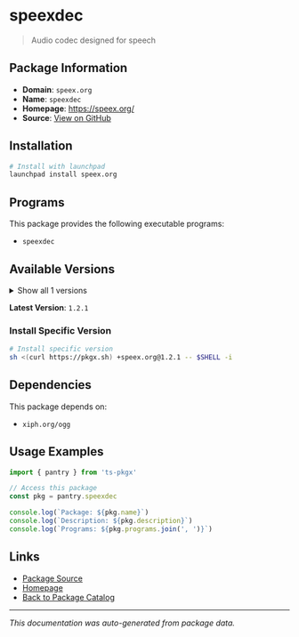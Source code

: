 # speexdec

> Audio codec designed for speech

## Package Information

- **Domain**: `speex.org`
- **Name**: `speexdec`
- **Homepage**: https://speex.org/
- **Source**: [View on GitHub](https://github.com/pkgxdev/pantry/tree/main/projects/speex.org/package.yml)

## Installation

```bash
# Install with launchpad
launchpad install speex.org
```

## Programs

This package provides the following executable programs:

- `speexdec`

## Available Versions

<details>
<summary>Show all 1 versions</summary>

- `1.2.1`

</details>

**Latest Version**: `1.2.1`

### Install Specific Version

```bash
# Install specific version
sh <(curl https://pkgx.sh) +speex.org@1.2.1 -- $SHELL -i
```

## Dependencies

This package depends on:

- `xiph.org/ogg`

## Usage Examples

```typescript
import { pantry } from 'ts-pkgx'

// Access this package
const pkg = pantry.speexdec

console.log(`Package: ${pkg.name}`)
console.log(`Description: ${pkg.description}`)
console.log(`Programs: ${pkg.programs.join(', ')}`)
```

## Links

- [Package Source](https://github.com/pkgxdev/pantry/tree/main/projects/speex.org/package.yml)
- [Homepage](https://speex.org/)
- [Back to Package Catalog](../../package-catalog.md)

---

*This documentation was auto-generated from package data.*
